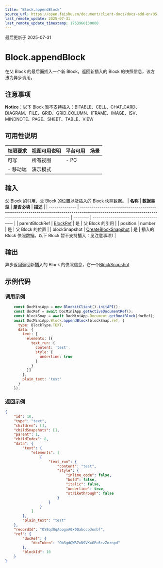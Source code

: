 ```yaml
---
title: "Block.appendBlock"
source_url: https://open.feishu.cn/document/client-docs/docs-add-on/05-api-doc/block/Block.appendBlock
last_remote_update: 2025-07-31
last_remote_update_timestamp: 1753960130000
---
```

最后更新于 2025-07-31

# Block.appendBlock
在父 Block 的最后面插入一个新 Block，返回新插入的 Block 的快照信息，该方法为异步调用。

## 注意事项
**Notice**：以下 Block 暂不支持插入：BITABLE、CELL、CHAT_CARD、DIAGRAM、FILE、GRID、GRID_COLUMN、IFRAME、IMAGE、ISV、MINDNOTE、PAGE、SHEET、TABLE、VIEW

## 可用性说明

权限要求 | 视图可用说明 | 平台可用 | 场景
--- | --- | --- | ---
可写 | 所有视图 | - PC  
- 移动端 | 演示模式

## 输入

父 Block 的引用、父 Block 的位置以及插入的 Block 快照数据。
| **名称**         | **数据类型**                                                                                                                                               | **是否必填** | **描述**                                |
| -------------- | ------------------------------------------------------------------------------------------------------------------------------------------------------ | -------- | ------------------------------------- |
| parentBlockRef | [BlockRef](https://open.feishu.cn/document/uAjLw4CM/uYjL24iN/docs-add-on/05-api-doc/basic-data-reference---base/BlockRef)            | 是        | 父 Block 的引用                           |
| position       | number                                                                                                                                                 | 是        | 父 Block 的位置                           |
| blockSnapshot  | [CreateBlockSnapshot](https://open.feishu.cn/document/uAjLw4CM/uYjL24iN/docs-add-on/05-api-doc/basic-data-reference---base/CreateBlockSnapshot) | 是        | 插入的 Block 快照数据。以下 Block 暂不支持插入：见注意事项1 |

## 输出

异步返回返回新插入的 Block 的快照信息，它一个[BlockSnapshot](https://open.feishu.cn/document/uAjLw4CM/uYjL24iN/docs-add-on/05-api-doc/basic-data-reference---base/BlockSnapshot)

## 示例代码

### 调用示例

```js
    const DocMiniApp = new BlockitClient().initAPI();
    const docRef = await DocMiniApp.getActiveDocumentRef();
    const blockSnap = await DocMiniApp.Document.getRootBlock(docRef);
    await DocMiniApp.Block.appendBlock(blockSnap.ref, {
      type: BlockType.TEXT,
      data: {
        text: {
          elements: [{
            text_run: {
              content: 'test',
              style: {
                underline: true
              }
            }
          }]
        },
        plain_text: 'test'
      }
    });
```

### 返回示例

```json
{
    "id": 10,
    "type": "text",
    "children": [],
    "childSnapshots": [],
    "parent": 1,
    "childIndex": 8,
    "data": {
        "text": {
            "elements": [
                {
                    "text_run": {
                        "content": "test",
                        "style": {
                            "inline_code": false,
                            "bold": false,
                            "italic": false,
                            "underline": true,
                            "strikethrough": false
                        }
                    }
                }
            ]
        },
        "plain_text": "test"
    },
    "recordId": "OY8qd0qAoogoA0x0QabccpJonbf",
    "ref": {
        "docRef": {
            "docToken": "Ob3gdQWR7oN9VKxGPc6czZmrnpd"
        },
        "blockId": 10
    }
}
```
